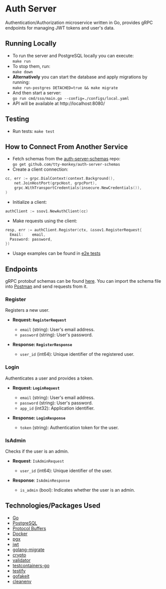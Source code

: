 # Auth Server
Authentication/Authorization microservice written in Go, provides gRPC endpoints for managing JWT tokens and user's data.

## Running Locally
* To run the server and PostgreSQL locally you can execute:   
  `make run`
* To stop them, run:  
 `make down`
* **Alternatively** you can start the database and apply migrations by running:  
  `make run-postgres DETACHED=true && make migrate`
* And then start a server:   
`go run cmd/sso/main.go --config=./configs/local.yaml`
* API will be available at http://localhost:8080/

## Testing
* Run tests: `make test`

## How to Connect From Another Service  
* Fetch schemas from the [auth-server-schemas](https://github.com/tty-monkey/auth-server-schemas) repo:  
  `go get github.com/tty-monkey/auth-server-schemas`
* Create a client connection:
```go
cc, err := grpc.DialContext(context.Background(),
	net.JoinHostPort(grpcHost, grpcPort),
	grpc.WithTransportCredentials(insecure.NewCredentials()),
)
```
* Initialize a client:
```go
authClient := ssov1.NewAuthClient(cc)
```
* Make requests using the client:
```go
resp, err := authClient.Register(ctx, &ssov1.RegisterRequest{
  Email:    email,
  Password: password,
})
```
* Usage examples can be found in [e2e tests](https://github.com/tty-monkey/auth-server/blob/d6b9a6ddf5d998fc11b75273124f8597fc4bc1ae/tests/auth_register_login_test.go#L24-L24)

## Endpoints
gRPC protobuf schemas can be found [here](https://github.com/tty-monkey/auth-server-schemas).
You can import the schema file into [Postman](https://blog.postman.com/postman-now-supports-grpc/) and send requests from it.

### Register
Registers a new user.

- **Request: `RegisterRequest`**
  - `email` (string): User's email address.
  - `password` (string): User's password.

- **Response: `RegisterResponse`**
  - `user_id` (int64): Unique identifier of the registered user.

### Login
Authenticates a user and provides a token.

- **Request: `LoginRequest`**
  - `email` (string): User's email address.
  - `password` (string): User's password.
  - `app_id` (int32): Application identifier.

- **Response: `LoginResponse`**
  - `token` (string): Authentication token for the user.

### IsAdmin
Checks if the user is an admin.

- **Request**: `IsAdminRequest`
  - `user_id` (int64): Unique identifier of the user.
 
- **Response**: `IsAdminResponse`
  - `is_admin` (bool): Indicates whether the user is an admin.

## Technologies/Packages Used
* [Go](https://go.dev/)
* [PostgreSQL](https://www.postgresql.org/)
* [Protocol Buffers](https://protobuf.dev/getting-started/gotutorial/)
* [Docker](https://www.docker.com/)
* [pgx](https://pkg.go.dev/github.com/jackc/pgx/v5)
* [jwt](https://pkg.go.dev/github.com/golang-jwt/jwt)
* [golang-migrate](https://pkg.go.dev/github.com/golang-migrate/migrate/v4)
* [crypto](https://pkg.go.dev/golang.org/x/crypto)
* [validator](https://pkg.go.dev/github.com/go-playground/validator/v10)
* [testcontainers-go](https://pkg.go.dev/github.com/testcontainers/testcontainers-go)
* [testify](https://pkg.go.dev/github.com/stretchr/testify)
* [gofakeit](https://pkg.go.dev/github.com/brianvoe/gofakeit)
* [cleanenv](https://pkg.go.dev/github.com/ilyakaznacheev/cleanenv)
